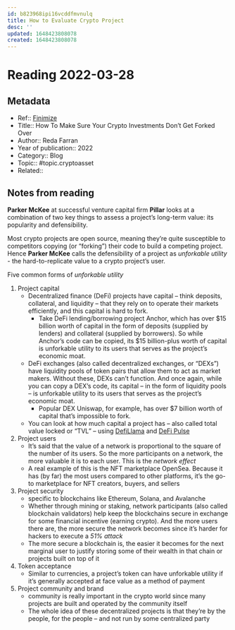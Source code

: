 ```yaml
---
id: b823968ipi16vcddfmvnulq
title: How to Evaluate Crypto Project
desc: ''
updated: 1648423808078
created: 1648423808078
---
```

# Reading 2022-03-28

## Metadata

- Ref:: [Finimize](https://subscriptions.finimize.com/content/Q29udGVudFBpZWNlOjQxODk=/how-to-make-sure-your-crypto-investments-dont-get-forked-over)
- Title:: How To Make Sure Your Crypto Investments Don’t Get Forked Over
- Author:: Reda Farran
- Year of publication:: 2022
- Category:: Blog
- Topic:: #topic.cryptoasset
- Related:: 

## Notes from reading

**Parker McKee** at successful venture capital firm **Pillar** looks at a combination of two key things to assess a project’s long-term value: its popularity and defensibility.

Most crypto projects are open source, meaning they’re quite susceptible to competitors copying (or “forking”) their code to build a competing project. Hence **Parker McKee** calls the defensibility of a project as *unforkable utility* - the hard-to-replicate value to a crypto project’s user.

Five common forms of *unforkable utility*
1. Project capital
    - Decentralized finance (DeFi) projects have capital – think deposits, collateral, and liquidity – that they rely on to operate their markets efficiently, and this capital is hard to fork.
        - Take DeFi lending/borrowing project Anchor, which has over $15 billion worth of capital in the form of deposits (supplied by lenders) and collateral (supplied by borrowers). So while Anchor’s code can be copied, its $15 billion-plus worth of capital is unforkable utility to its users that serves as the project’s economic moat.
    - DeFi exchanges (also called decentralized exchanges, or “DEXs”) have liquidity pools of token pairs that allow them to act as market makers. Without these, DEXs can’t function. And once again, while you can copy a DEX’s code, its capital – in the form of liquidity pools – is unforkable utility to its users that serves as the project’s economic moat. 
        - Popular DEX Uniswap, for example, has over $7 billion worth of capital that’s impossible to fork.
    - You can look at how much capital a project has – also called total value locked or “TVL” – using [DefiLlama](https://defillama.com/) and [DeFi Pulse](https://www.defipulse.com/)
2. Project users
    - It’s said that the value of a network is proportional to the square of the number of its users. So the more participants on a network, the more valuable it is to each user. This is the *network effect*
    - A real example of this is the NFT marketplace OpenSea. Because it has (by far) the most users compared to other platforms, it’s the go-to marketplace for NFT creators, buyers, and sellers
3. Project security
    - specific to blockchains like Ethereum, Solana, and Avalanche
    - Whether through mining or staking, network participants (also called blockchain validators) help keep the blockchains secure in exchange for some financial incentive (earning crypto). And the more users there are, the more secure the network becomes since it’s harder for hackers to execute a *51% attack*
    - The more secure a blockchain is, the easier it becomes for the next marginal user to justify storing some of their wealth in that chain or projects built on top of it
4. Token acceptance
    - Similar to currencies, a project’s token can have unforkable utility if it’s generally accepted at face value as a method of payment
5. Project community and brand
    - community is really important in the crypto world since many projects are built and operated by the community itself
    - The whole idea of these decentralized projects is that they’re by the people, for the people – and not run by some centralized party
